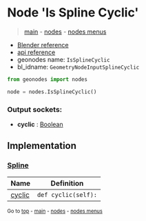 # Node 'Is Spline Cyclic'

> [main](../structure.md) - [nodes](nodes.md) - [nodes menus](nodes_menus.md)

- [Blender reference](https://docs.blender.org/manual/en/latest/modeling/geometry_nodes/curve/is_spline_cyclic.html)
- [api reference](https://docs.blender.org/api/current/bpy.types.GeometryNodeInputSplineCyclic.html)
- geonodes name: `IsSplineCyclic`
- bl_idname: `GeometryNodeInputSplineCyclic`

```python
from geonodes import nodes

node = nodes.IsSplineCyclic()
```

### Output sockets:

- **cyclic** : [Boolean](Boolean.md)

## Implementation

### [Spline](Spline.md)

| Name | Definition |
|------|------------|
 | [cyclic](Spline.md#cyclic-property) | `def cyclic(self):` |

<sub>Go to [top](#node-Is-Spline-Cyclic) - [main](../structure.md) - [nodes](nodes.md) - [nodes menus](nodes_menus.md)</sub>

